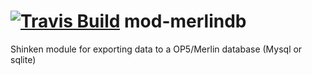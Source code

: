 <a href='https://travis-ci.org/shinken-monitoring/mod-merlindb'><img src='https://api.travis-ci.org/shinken-monitoring/mod-merlindb.svg?branch=master' alt='Travis Build'></a>
mod-merlindb
============

Shinken module for exporting data to a OP5/Merlin database (Mysql or sqlite)
